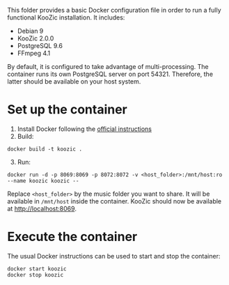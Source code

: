 This folder provides a basic Docker configuration file in order to run a fully functional KooZic
installation. It includes:
- Debian 9
- KooZic 2.0.0
- PostgreSQL 9.6
- FFmpeg 4.1

By default, it is configured to take advantage of multi-processing. The container runs its own
PostgreSQL server on port 54321. Therefore, the latter should be available on your host system.

# Set up the container

1. Install Docker following the
[official instructions](https://docs.docker.com/engine/installation/)
2. Build:
```
docker build -t koozic .
```
3. Run:
```
docker run -d -p 8069:8069 -p 8072:8072 -v <host_folder>:/mnt/host:ro --name koozic koozic --
```
Replace `<host_folder>` by the music folder you want to share. It will be available in `/mnt/host`
inside the container. KooZic should now be available at
[http://localhost:8069](http://localhost:8069).

# Execute the container

The usual Docker instructions can be used to start and stop the container:
```
docker start koozic
docker stop koozic
```
